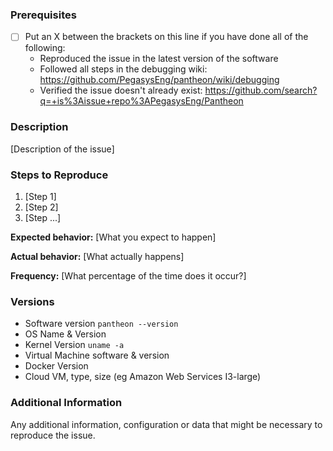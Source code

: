 <!--

Have you read the Code of Conduct? By filing an Issue, you are expected to comply with it, including treating everyone with respect: https://github.com/PegasysEng/pantheon/blob/master/CODE-OF-CONDUCT.md
  -->

### Prerequisites

* [ ] Put an X between the brackets on this line if you have done all of the following:
  * Reproduced the issue in the latest version of the software
  * Followed all steps in the debugging wiki: https://github.com/PegasysEng/pantheon/wiki/debugging
  * Verified the issue doesn't already exist: https://github.com/search?q=+is%3Aissue+repo%3APegasysEng/Pantheon

### Description

[Description of the issue]

### Steps to Reproduce

1. [Step 1]
2. [Step 2]
3. [Step ...]

**Expected behavior:** [What you expect to happen]

**Actual behavior:** [What actually happens]

**Frequency:** [What percentage of the time does it occur?]

### Versions

* Software version `pantheon --version`
* OS Name & Version
* Kernel Version `uname -a`
* Virtual Machine software & version
* Docker Version
* Cloud VM, type, size (eg Amazon Web Services I3-large)

### Additional Information

Any additional information, configuration or data that might be necessary to reproduce the issue.